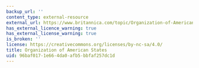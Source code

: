 ```yaml
---
backup_url: ''
content_type: external-resource
external_url: https://www.britannica.com/topic/Organization-of-American-States
has_external_licence_warning: true
has_external_license_warning: true
is_broken: ''
license: https://creativecommons.org/licenses/by-nc-sa/4.0/
title: Organization of American States
uid: 96baf017-1e66-4da0-afb5-bbfaf257dc1d
---
```


